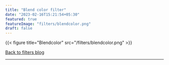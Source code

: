 ```yaml
---
title: "Blend color filter"
date: "2023-02-16T15:21:54+05:30"
featured: true
featureImage: "filters/blendcolor.png"
draft: false
---
```


{{< figure title="Blendcolor" src="/filters/blendcolor.png"  >}}

[Back to filters blog](/blog/filters)

---
